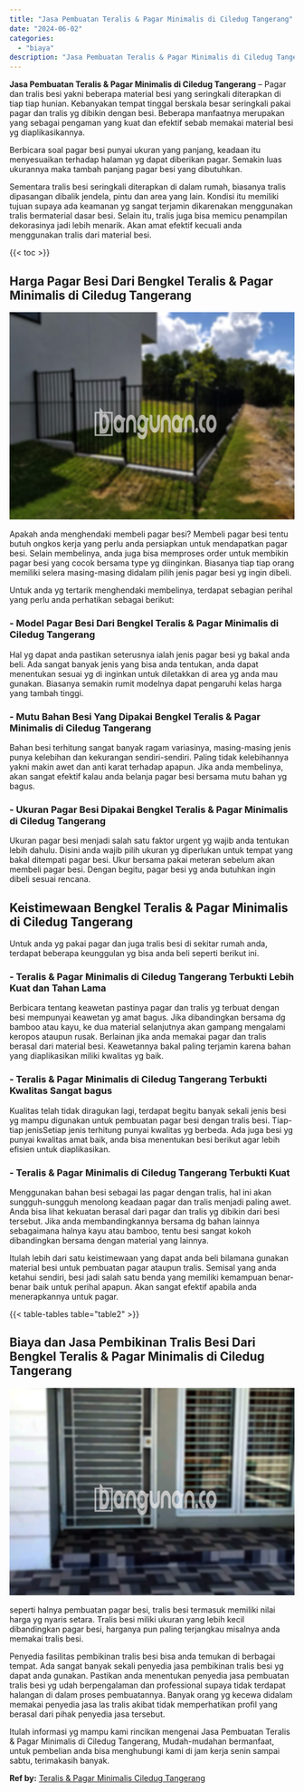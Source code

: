 ```yaml
---
title: "Jasa Pembuatan Teralis & Pagar Minimalis di Ciledug Tangerang"
date: "2024-06-02"
categories: 
  - "biaya"
description: "Jasa Pembuatan Teralis & Pagar Minimalis di Ciledug Tangerang. Itulah informasi yg mampu kami rincikan mengenai Jasa Pembuatan Teralis & Pagar Minimalis di C..."
---
```


**Jasa Pembuatan Teralis & Pagar Minimalis di Ciledug Tangerang** – Pagar dan tralis besi yakni beberapa material besi yang seringkali diterapkan di tiap tiap hunian. Kebanyakan tempat tinggal berskala besar seringkali pakai pagar dan tralis yg dibikin dengan besi. Beberapa manfaatnya merupakan yang sebagai pengaman yang kuat dan efektif sebab memakai material besi yg diaplikasikannya.

Berbicara soal pagar besi punyai ukuran yang panjang, keadaan itu menyesuaikan terhadap halaman yg dapat diberikan pagar. Semakin luas ukurannya maka tambah panjang pagar besi yang dibutuhkan.

Sementara tralis besi seringkali diterapkan di dalam rumah, biasanya tralis dipasangan dibalik jendela, pintu dan area yang lain. Kondisi itu memiliki tujuan supaya ada keamanan yg sangat terjamin dikarenakan menggunakan tralis bermaterial dasar besi. Selain itu, tralis juga bisa memicu penampilan dekorasinya jadi lebih menarik. Akan amat efektif kecuali anda menggunakan tralis dari material besi.

{{< toc >}}

## Harga Pagar Besi Dari Bengkel Teralis & Pagar Minimalis di Ciledug Tangerang

![Jasa Pembuatan Teralis & Pagar Minimalis di Ciledug Tangerang](/images/pagar-minimalis-murah-54.png)

Apakah anda menghendaki membeli pagar besi? Membeli pagar besi tentu butuh ongkos kerja yang perlu anda persiapkan untuk mendapatkan pagar besi. Selain membelinya, anda juga bisa memproses order untuk membikin pagar besi yang cocok bersama type yg diinginkan. Biasanya tiap tiap orang memiliki selera masing-masing didalam pilih jenis pagar besi yg ingin dibeli.

Untuk anda yg tertarik menghendaki membelinya, terdapat sebagian perihal yang perlu anda perhatikan sebagai berikut:
### \- Model Pagar Besi Dari Bengkel Teralis & Pagar Minimalis di Ciledug Tangerang

Hal yg dapat anda pastikan seterusnya ialah jenis pagar besi yg bakal anda beli. Ada sangat banyak jenis yang bisa anda tentukan, anda dapat menentukan sesuai yg di inginkan untuk diletakkan di area yg anda mau gunakan. Biasanya semakin rumit modelnya dapat pengaruhi kelas harga yang tambah tinggi.

### \- Mutu Bahan Besi Yang Dipakai Bengkel Teralis & Pagar Minimalis di Ciledug Tangerang

Bahan besi terhitung sangat banyak ragam variasinya, masing-masing jenis punya kelebihan dan kekurangan sendiri-sendiri. Paling tidak kelebihannya yakni makin awet dan anti karat terhadap apapun. Jika anda membelinya, akan sangat efektif kalau anda belanja pagar besi bersama mutu bahan yg bagus.

### \- Ukuran Pagar Besi Dipakai Bengkel Teralis & Pagar Minimalis di Ciledug Tangerang

Ukuran pagar besi menjadi salah satu faktor urgent yg wajib anda tentukan lebih dahulu. Disini anda wajib pilih ukuran yg diperlukan untuk tempat yang bakal ditempati pagar besi. Ukur bersama pakai meteran sebelum akan membeli pagar besi. Dengan begitu, pagar besi yg anda butuhkan ingin dibeli sesuai rencana.

## Keistimewaan Bengkel Teralis & Pagar Minimalis di Ciledug Tangerang

Untuk anda yg pakai pagar dan juga tralis besi di sekitar rumah anda, terdapat beberapa keunggulan yg bisa anda beli seperti berikut ini.

### \- Teralis & Pagar Minimalis di Ciledug Tangerang Terbukti Lebih Kuat dan Tahan Lama

Berbicara tentang keawetan pastinya pagar dan tralis yg terbuat dengan besi mempunyai keawetan yg amat bagus. Jika dibandingkan bersama dg bamboo atau kayu, ke dua material selanjutnya akan gampang mengalami keropos ataupun rusak. Berlainan jika anda memakai pagar dan tralis berasal dari material besi. Keawetannya bakal paling terjamin karena bahan yang diaplikasikan miliki kwalitas yg baik.

### \- Teralis & Pagar Minimalis di Ciledug Tangerang Terbukti Kwalitas Sangat bagus

Kualitas telah tidak diragukan lagi, terdapat begitu banyak sekali jenis besi yg mampu digunakan untuk pembuatan pagar besi dengan tralis besi. Tiap-tiap jenisSetiap jenis terhitung punyai kwalitas yg berbeda. Ada juga besi yg punyai kwalitas amat baik, anda bisa menentukan besi berikut agar lebih efisien untuk diaplikasikan.

### \- Teralis & Pagar Minimalis di Ciledug Tangerang Terbukti Kuat

Menggunakan bahan besi sebagai las pagar dengan tralis, hal ini akan sungguh-sungguh menolong keadaan pagar dan tralis menjadi paling awet. Anda bisa lihat kekuatan berasal dari pagar dan tralis yg dibikin dari besi tersebut. Jika anda membandingkannya bersama dg bahan lainnya sebagaimana halnya kayu atau bamboo, tentu besi sangat kokoh dibandingkan bersama dengan material yang lainnya.

Itulah lebih dari satu keistimewaan yang dapat anda beli bilamana gunakan material besi untuk pembuatan pagar ataupun tralis. Semisal yang anda ketahui sendiri, besi jadi salah satu benda yang memiliki kemampuan benar-benar baik untuk perihal apapun. Akan sangat efektif apabila anda menerapkannya untuk pagar.

{{< table-tables table="table2" >}}

## Biaya dan Jasa Pembikinan Tralis Besi Dari Bengkel Teralis & Pagar Minimalis di Ciledug Tangerang

![Jasa Pembuatan Teralis & Pagar Minimalis di Ciledug Tangerang](/images/teralis-minimalis-murah-09.png)

seperti halnya pembuatan pagar besi, tralis besi termasuk memiliki nilai harga yg nyaris setara. Tralis besi miliki ukuran yang lebih kecil dibandingkan pagar besi, harganya pun paling terjangkau misalnya anda memakai tralis besi.

Penyedia fasilitas pembikinan tralis besi bisa anda temukan di berbagai tempat. Ada sangat banyak sekali penyedia jasa pembikinan tralis besi yg dapat anda gunakan. Pastikan anda menentukan penyedia jasa pembuatan tralis besi yg udah berpengalaman dan professional supaya tidak terdapat halangan di dalam proses pembuatannya. Banyak orang yg kecewa didalam memakai penyedia jasa las tralis akibat tidak memperhatikan profil yang berasal dari pihak penyedia jasa tersebut.

Itulah informasi yg mampu kami rincikan mengenai Jasa Pembuatan Teralis & Pagar Minimalis di Ciledug Tangerang, Mudah-mudahan bermanfaat, untuk pembelian anda bisa menghubungi kami di jam kerja senin sampai sabtu, terimakasih banyak.

**Ref by:** [Teralis & Pagar Minimalis Ciledug Tangerang](https://id.wikipedia.org/wiki/Teralis)
